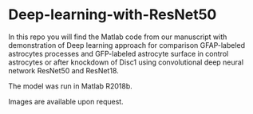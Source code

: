 # Deep-learning-with-ResNet50

In this repo you will find the Matlab code from our manuscript with demonstration of Deep learning approach for comparison GFAP-labeled
astrocytes processes and GFP-labeled astrocyte surface in control astrocytes or after knockdown of Disc1 using convolutional deep neural
network ResNet50 and ResNet18. 

The model was run in Matlab R2018b.

Images are available upon request.
